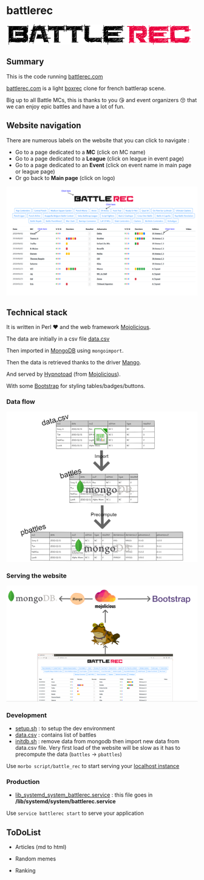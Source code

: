 # battlerec

![](https://github.com/thibaultduponchelle/battlerec/blob/master/public/img/battlerecsimple.png)

## Summary 

This is the code running [battlerec.com](http://battlerec.com/)

[battlerec.com](http://battlerec.com/) is a light [boxrec](https://boxrec.com/) clone for french battlerap scene.

Big up to all Battle MCs, this is thanks to you :kissing_heart: and event organizers :kissing_closed_eyes: that we can enjoy epic battles and have a lot of fun.

## Website navigation 

There are numerous labels on the website that you can click to navigate :

- Go to a page dedicated to a **MC** (click on MC name) 
- Go to a page dedicated to a **League** (click on league in event page) 
- Go to a page dedicated to an **Event** (click on event name in main page or league page) 
- Or go back to **Main page** (click on logo)

![Navigate on battlerec](doc/battlerecnavigation.png)

## Technical stack 

It is written in Perl :heart: and the web framework [Mojolicious](https://mojolicious.org/).

The data are initially in a csv file [data.csv](https://github.com/thibaultduponchelle/battlerec/blob/master/data.csv)

Then imported in [MongoDB](https://www.mongodb.com/) using `mongoimport`.

Then the data is retrieved thanks to the driver [Mango](https://metacpan.org/pod/Mango).

And served by [Hypnotoad](https://mojolicious.org/perldoc/Mojo/Server/Hypnotoad) (from [Mojolicious](https://mojolicious.org/)).

With some [Bootstrap](https://getbootstrap.com/) for styling tables/badges/buttons.

### Data flow 

![Data import flow](doc/battlerecdb.png)

### Serving the website 

![Hypnotoad serving battlerec](doc/battlerecserver.png)

### Development

- [setup.sh](setup.sh) : to setup the dev environment 
- [data.csv](data.csv) : contains list of battles 
- [initdb.sh](initdb.sh) : remove data from mongodb then import new data from data.csv file. Very first load of the website will be slow as it has to precompute the data (`battles` -> `pbattles`) 

Use `morbo script/battle_rec` to start serving your [localhost instance](http://localhost:3000)

### Production

- [lib_systemd_system_battlerec.service](lib_systemd_system_battlerec.service) : this file goes in **/lib/systemd/system/battlerec.service**

Use `service battlerec start` to serve your application

## ToDoList

- Articles (md to html)

- Random memes

- Ranking
